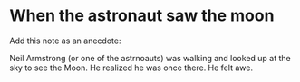 # When the astronaut saw the moon

Add this note as an anecdote:

Neil Armstrong (or one of the astrnoauts) was walking and looked up at the sky to see the Moon. He realized he was once there. He felt awe.

